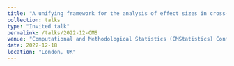 ```yaml
---
title: "A unifying framework for the analysis of effect sizes in cross-sectional and longitudinal studies."
collection: talks
type: "Invited talk"
permalink: /talks/2022-12-CMS
venue: "Computational and Methodological Statistics (CMStatistics) Conference"
date: 2022-12-18
location: "London, UK"
---
```

